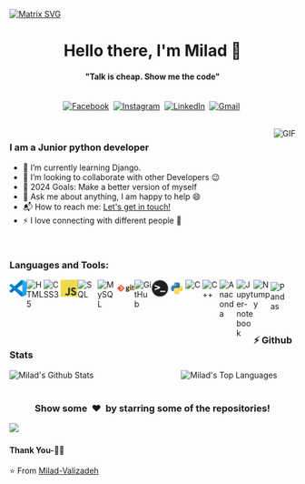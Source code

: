   [![Matrix SVG](https://raw.githubusercontent.com/rodrigograca31/rodrigograca31/master/matrix.svg)](https://www.youtube.com/watch?v=SDkAGkd4NLc) 
<p>
  <h1 align="center"><b>Hello there, I'm Milad 👋</b></h1>
</p>

<p>
  <h4 align="center"><b>"Talk is cheap. Show me the code"</b></h4>
</p>

<p align="center">
<br>
<a href="https://www.facebook.com/milad.valizadeh.1675" target="_blank"><img src="https://img.shields.io/badge/facebook-%231877F2.svg?&style=for-the-badge&logo=facebook&logoColor=white" alt="Facebook" /></a>&nbsp;
<a href="https://instagram.com/milad.v2003" target="_blank"><img src="https://img.shields.io/badge/instagram-%23E4405F.svg?&style=for-the-badge&logo=instagram&logoColor=white" alt="Instagram" /></a>&nbsp;
<a href="https://www.linkedin.com/in/milad-valizadeh" target="_blank"><img src="https://img.shields.io/badge/linkedin-%230077B5.svg?&style=for-the-badge&logo=linkedin&logoColor=white" alt="LinkedIn" /></a>&nbsp;
<a href="mailto:miladvalizadeh2003@gmail.com?subject=Hola%20Sumanth" target="_blank"><img src="https://img.shields.io/badge/gmail-%23D14836.svg?&style=for-the-badge&logo=gmail&logoColor=white" alt="Gmail"/></a>&nbsp;
<!--<a target="_blank" href=""><img alt="Website" src="https://img.shields.io/website?style=for-the-badge&up_message=portfolio&url=https%3A%2F%2Fkkvanonymous.github.io%2F"></a>-->
</p>

<br>

<img align="right" height="270px" alt="GIF" src="https://i.pinimg.com/originals/e4/26/70/e426702edf874b181aced1e2fa5c6cde.gif" />

### I am a Junior python developer
- 🌱 I’m currently learning Django.
- 👯 I’m looking to collaborate with other Developers :wink:
- 🥅 2024 Goals: Make a better version of myself
- 💬 Ask me about anything, I am happy to help :smile:
- 📬 How to reach me: [Let's get in touch!][linkedin]
- ⚡ I love connecting with different people :raised_hands:

<br>

### Languages and Tools: 

<img align="left" alt="Visual Studio Code" title="Visual Studio Code" width="30px" src="https://raw.githubusercontent.com/github/explore/80688e429a7d4ef2fca1e82350fe8e3517d3494d/topics/visual-studio-code/visual-studio-code.png" />
<img align="left" alt="HTML5" title="HTML5" width="30px" src="https://cdn-icons-png.flaticon.com/512/732/732212.png" />
<img align="left" alt="CSS3" title="CSS3" width="30px" src="https://upload.wikimedia.org/wikipedia/commons/thumb/6/62/CSS3_logo.svg/800px-CSS3_logo.svg.png" />
<!--<img align="left" alt="Sass" width="35px" src="https://raw.githubusercontent.com/github/explore/80688e429a7d4ef2fca1e82350fe8e3517d3494d/topics/sass/sass.png" />-->
<img align="left" alt="JavaScript" title="JavaScript" width="30px" src="https://raw.githubusercontent.com/github/explore/80688e429a7d4ef2fca1e82350fe8e3517d3494d/topics/javascript/javascript.png" />
<!-- <img align="left" alt="React" width="26px" src="https://raw.githubusercontent.com/github/explore/80688e429a7d4ef2fca1e82350fe8e3517d3494d/topics/react/react.png" />
<img align="left" alt="Gatsby" width="26px" src="https://raw.githubusercontent.com/github/explore/e94815998e4e0713912fed477a1f346ec04c3da2/topics/gatsby/gatsby.png" />
<img align="left" alt="GraphQL" width="26px" src="https://raw.githubusercontent.com/github/explore/80688e429a7d4ef2fca1e82350fe8e3517d3494d/topics/graphql/graphql.png" />
<img align="left" alt="Node.js" width="26px" src="https://raw.githubusercontent.com/github/explore/80688e429a7d4ef2fca1e82350fe8e3517d3494d/topics/nodejs/nodejs.png" />
<img align="left" alt="Deno" width="26px" src="https://raw.githubusercontent.com/github/explore/361e2821e2dea67711cde99c9c40ed357061cf27/topics/deno/deno.png" />-->
<img align="left" alt="SQL" title="SQL" width="35px" src="https://www.freeiconspng.com/thumbs/sql-server-icon-png/sql-server-icon-png-29.png" />
<img align="left" alt="MySQL" title="MySQL" width="35px" src="https://seeklogo.com/images/M/mysql-logo-B047FB7790-seeklogo.com.png" />
<!--<img align="left" alt="MongoDB" width="26px" src="https://raw.githubusercontent.com/github/explore/80688e429a7d4ef2fca1e82350fe8e3517d3494d/topics/mongodb/mongodb.png" />-->
<img align="left" alt="Git" title="Git" width="30px" src="https://raw.githubusercontent.com/github/explore/80688e429a7d4ef2fca1e82350fe8e3517d3494d/topics/git/git.png" />
<img align="left" alt="GitHub" title="GitHub" width="30px" src="https://cdn-icons-png.flaticon.com/512/25/25231.png" />
<img align="left" alt="Terminal" title="Terminal" width="30px" src="https://raw.githubusercontent.com/github/explore/80688e429a7d4ef2fca1e82350fe8e3517d3494d/topics/terminal/terminal.png" />
<img align="left" alt="Python" title="Python" width="30px" src="https://raw.githubusercontent.com/github/explore/80688e429a7d4ef2fca1e82350fe8e3517d3494d/topics/python/python.png" />
<img align="left" alt="C" title="C" width="30px" src="https://upload.wikimedia.org/wikipedia/commons/1/19/C_Logo.png" />
<img align="left" alt="C++" title="C++" width="30px" src="https://upload.wikimedia.org/wikipedia/commons/3/32/C%2B%2B_logo.png" />
<!--<img align="left" alt="django" width="35px" src="https://raw.githubusercontent.com/github/explore/80688e429a7d4ef2fca1e82350fe8e3517d3494d/topics/django/django.png" />-->
<!--<img align="left" alt="flask" width="35px" src="https://raw.githubusercontent.com/github/explore/80688e429a7d4ef2fca1e82350fe8e3517d3494d/topics/flask/flask.png" />-->
<!--<img align="left" alt="tailwind" width="35px" src="https://raw.githubusercontent.com/github/explore/80688e429a7d4ef2fca1e82350fe8e3517d3494d/topics/tailwind/tailwind.png" />-->
<img align="left" alt="Anaconda" title="Anaconda" width="30px" src="https://avatars.githubusercontent.com/u/497012?s=280&v=4" />
<img align="left" alt="Jupyter-notebook" title="Jupyter Notebook" width="30px" src="https://upload.wikimedia.org/wikipedia/commons/thumb/3/38/Jupyter_logo.svg/1200px-Jupyter_logo.svg.png" />
<img align="left" alt="Numpy" title="NumPy" width="30px" src="https://seeklogo.com/images/N/numpy-logo-479C24EC79-seeklogo.com.png" />
<img align="left" alt="Pandas" title="Pandas" width="30px" src="https://upload.wikimedia.org/wikipedia/commons/thumb/2/22/Pandas_mark.svg/1200px-Pandas_mark.svg.png" />
<!--<img align="left" alt="Matplotlib" title="Matplotlib" width="30px" src="https://seeklogo.com/images/M/matplotlib-logo-7676870AC0-seeklogo.com.png" />-->
<!--<img align="left" alt="Scikit-learn" title="Scikit-learn" width="30px" src="https://upload.wikimedia.org/wikipedia/commons/thumb/0/05/Scikit_learn_logo_small.svg/2560px-Scikit_learn_logo_small.svg.png" />-->

<br>
<br>
<br>
<br>


### :zap: Github Stats

  <img align="left" src="https://github-readme-stats.sumanth-talluri.vercel.app/api?username=milad-2003&show_icons=true&title_color=fff&icon_color=79ff97&text_color=efefef&bg_color=24292e" alt="Milad's Github Stats" width="60%">
  
<img src="https://github-readme-stats.sumanth-talluri.vercel.app/api/top-langs/?username=milad-2003&show_icons=true&hide_border=true&theme=radical" width="37%" alt="Milad's Top Languages">

<br>

<!--### :zap: Recent Github Activity-->

<!--START_SECTION:activity-->
<!--
1. 💪 Opened PR [#363](https://github.com/abhisheknaiidu/awesome-github-profile-readme/pull/363) in [abhisheknaiidu/awesome-github-profile-readme](https://github.com/abhisheknaiidu/awesome-github-profile-readme)
2. 💪 Opened PR [#423](https://github.com/OpenSourceTogether/Hacktoberfest-2020/pull/423) in [OpenSourceTogether/Hacktoberfest-2020](https://github.com/OpenSourceTogether/Hacktoberfest-2020)
3. ❗️ Opened issue [#172](https://github.com/EddieJaoudeCommunity/support/issues/172) in [EddieJaoudeCommunity/support](https://github.com/EddieJaoudeCommunity/support)
-->
<!--END_SECTION:activity-->

<!--<br>-->

<!--### 📊 &nbsp; STATS-->

<!--START_SECTION_LINES_OF_CODE:readme-info-->
<!--**From Hello World I have written 1.4 million Lines of Code ✍️**-->


<!--END_SECTION_LINES_OF_CODE:readme-info-->

<!--START_SECTION_DAILY_COMMIT:readme-info-->
<!--
**I'm an early 🐤** 

| | | | |
| --- | --- | --- | --- |
|🌞 Morning                |65 commits          |![](https://via.placeholder.com/60x22/000000/000000?text=+)![](https://via.placeholder.com/340x22/b8b8b8/b8b8b8?=text=+)|14.94%|
|🌆 Daytime                |188 commits         |![](https://via.placeholder.com/172x22/000000/000000?text=+)![](https://via.placeholder.com/228x22/b8b8b8/b8b8b8?=text=+)|43.22%|
|🌃 Evening                |159 commits         |![](https://via.placeholder.com/148x22/000000/000000?text=+)![](https://via.placeholder.com/252x22/b8b8b8/b8b8b8?=text=+)|36.55%|
|🌙 Night                  |23 commits          |![](https://via.placeholder.com/20x22/000000/000000?text=+)![](https://via.placeholder.com/380x22/b8b8b8/b8b8b8?=text=+)|5.29%|
| | | | |
-->

<!--END_SECTION_DAILY_COMMIT:readme-info-->

<!--START_SECTION_WEEKLY_COMMIT:readme-info-->
<!--
📅 **I'm Most Productive on Thursdays** 

| | | | |
| --- | --- | --- | --- |
|Monday                   |73 commits          |![](https://via.placeholder.com/56x22/000000/000000?text=+)![](https://via.placeholder.com/344x22/b8b8b8/b8b8b8?=text=+)|13.9%|
|Tuesday                  |44 commits          |![](https://via.placeholder.com/32x22/000000/000000?text=+)![](https://via.placeholder.com/368x22/b8b8b8/b8b8b8?=text=+)|8.38%|
|Wednesday                |71 commits          |![](https://via.placeholder.com/56x22/000000/000000?text=+)![](https://via.placeholder.com/344x22/b8b8b8/b8b8b8?=text=+)|13.52%|
|Thursday                 |128 commits         |![](https://via.placeholder.com/96x22/000000/000000?text=+)![](https://via.placeholder.com/304x22/b8b8b8/b8b8b8?=text=+)|24.38%|
|Friday                   |62 commits          |![](https://via.placeholder.com/48x22/000000/000000?text=+)![](https://via.placeholder.com/352x22/b8b8b8/b8b8b8?=text=+)|11.81%|
|Saturday                 |54 commits          |![](https://via.placeholder.com/40x22/000000/000000?text=+)![](https://via.placeholder.com/360x22/b8b8b8/b8b8b8?=text=+)|10.29%|
|Sunday                   |93 commits          |![](https://via.placeholder.com/72x22/000000/000000?text=+)![](https://via.placeholder.com/328x22/b8b8b8/b8b8b8?=text=+)|17.71%|
| | | | |
-->
<!--END_SECTION_WEEKLY_COMMIT:readme-info-->

<!--START_SECTION_LANGUAGE:readme-info-->
<!--
**My 💖 languages Python** 

| | | | |
| --- | --- | --- | --- |
|Python                   |10 repos|            ![](https://via.placeholder.com/224x22/000000/000000?text=+)![](https://via.placeholder.com/176x22/b8b8b8/b8b8b8?=text=+)|55.56%|
|HTML                     |7 repos|             ![](https://via.placeholder.com/156x22/000000/000000?text=+)![](https://via.placeholder.com/244x22/b8b8b8/b8b8b8?=text=+)|38.89%|
|JavaScript               |1 repos|             ![](https://via.placeholder.com/24x22/000000/000000?text=+)![](https://via.placeholder.com/376x22/b8b8b8/b8b8b8?=text=+)|5.56%|
| | | | |
-->
<!--END_SECTION_LANGUAGE:readme-info-->

<br>

<div align="center">
<h3 align="center">Show some &nbsp;❤️&nbsp; by starring some of the repositories!</h3>
</div><img src="https://github.com/punitkmryh/punitkmryh/blob/master/wave.svg" />

<!--[website]: -->
[twitter]: https://twitter.com/Milad_V2003/
<!--[youtube]: https://www.youtube.com/channel/UC40R8Rvwjhu08Z0MFffNfsg-->
[instagram]: https://instagram.com/milad.v2003/
[linkedin]: https://www.linkedin.com/in/milad-valizadeh/


#### Thank You-🙏🏼

⭐️ From [Milad-Valizadeh](https://github.com/milad-2003)
